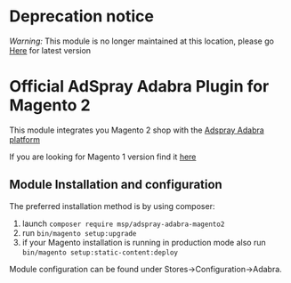 Deprecation notice
==================

*Warning:* This module is no longer maintained at this location, please go [Here](https://inside.adabra.com/source/projects/AP/repos/adabra---magento-2/browse) for latest version

Official AdSpray Adabra Plugin for Magento 2
============================================

This module integrates you Magento 2 shop with the [Adspray Adabra platform](https://www.adabra.com/)

If you are looking for Magento 1 version find it [here](https://github.com/magespecialist/m1-Adabra_Full)


Module Installation and configuration
-------------------------------------

The preferred installation method is by using composer:

1. launch `composer require msp/adspray-adabra-magento2`
2. run `bin/magento setup:upgrade`
3. if your Magento installation is running in production mode also run `bin/magento setup:static-content:deploy`

Module configuration can be found under Stores->Configuration->Adabra.
